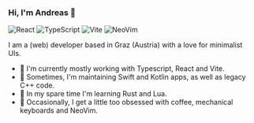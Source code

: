 ### Hi, I'm Andreas 👋

![React](https://img.shields.io/badge/React-26292f?style=for-the-badge&logo=react&logoColor=61DAFB)
![TypeScript](https://img.shields.io/badge/TypeScript-26292f?style=for-the-badge&logo=typescript)
![Vite](https://img.shields.io/badge/-Vite-26292f?style=for-the-badge&logo=vite)
![NeoVim](https://img.shields.io/badge/NeoVim-26292f?&style=for-the-badge&logo=neovim)

I am a (web) developer based in Graz (Austria) with a love for minimalist UIs.


- 🔭 I'm currently mostly working with Typescript, React and Vite.
- 💼 Sometimes, I'm maintaining Swift and Kotlin apps, as well as legacy C++ code.
- 🌱 In my spare time I'm learning Rust and Lua.
- 🎈 Occasionally, I get a little too obsessed with coffee, mechanical keyboards and NeoVim.
